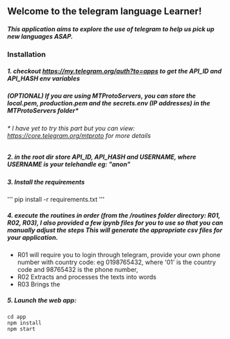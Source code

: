 ## Welcome to the telegram language Learner!

##### This application aims to explore the use of telegram to help us pick up new languages ASAP.

### Installation
##### 1. checkout https://my.telegram.org/auth?to=apps to get the API_ID and API_HASH env variables
##### (OPTIONAL) If you are using MTProtoServers, you can store the local.pem, production.pem and the secrets.env (IP addresses) in the MTProtoServers folder*

###### * I have yet to try this part but you can view: https://core.telegram.org/mtproto for more details

##### 2. in the root dir store API_ID, API_HASH and USERNAME, where USERNAME is your telehandle eg: "anon"

##### 3. Install the requirements
'''
pip install -r requirements.txt
'''

##### 4. execute the routines in order (from the /routines folder directory: R01, R02, R03), I also provided a few ipynb files for you to use so that you can manually adjust the steps This will generate the appropriate csv files for your application.
- R01 will require you to login through telegram, provide your own phone number with country code: eg 0198765432, where '01' is the country code and 98765432 is the phone number, 
- R02 Extracts and processes the texts into words
- R03 Brings the 
##### 5. Launch the web app:
```
cd app
npm install
npm start
```
